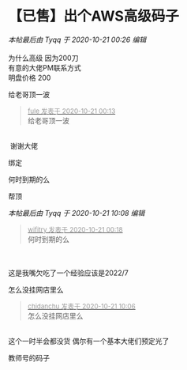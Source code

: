 # 【已售】出个AWS高级码子


<i class="pstatus"> 本帖最后由 Tyqq 于 2020-10-21 00:26 编辑 </i><br />
<br />
<img src="static/image/smiley/default/lol.gif" smilieid="12" border="0" alt="" /> <br />
为什么高级 因为200刀<br />
有意的大佬PM联系方式<br />
明盘价格 200

给老哥顶一波

<div class="quote"><blockquote><font size="2"><a href="https://www.hostloc.com/forum.php?mod=redirect&amp;goto=findpost&amp;pid=9329466&amp;ptid=756600" target="_blank"><font color="#999999">fule 发表于 2020-10-21 00:13</font></a></font><br />
给老哥顶一波</blockquote></div><br />
<img src="static/image/smiley/yct/017.gif" smilieid="40" border="0" alt="" /> 谢谢大佬

绑定

何时到期的么

帮顶

<i class="pstatus"> 本帖最后由 Tyqq 于 2020-10-21 10:08 编辑 </i><br />
<div class="quote"><blockquote><font size="2"><a href="https://www.hostloc.com/forum.php?mod=redirect&amp;goto=findpost&amp;pid=9329479&amp;ptid=756600" target="_blank"><font color="#999999">wifitry 发表于 2020-10-21 00:18</font></a></font><br />
何时到期的么</blockquote></div><br />
<br />
这是我嘴欠吃了一个经验应该是2022/7<br />
<img id="aimg_AwIWU" onclick="zoom(this, this.src, 0, 0, 0)" class="zoom" src="https://s1.ax1x.com/2020/10/21/B9eyND.png" onmouseover="img_onmouseoverfunc(this)" onload="thumbImg(this)" border="0" alt="" />

怎么没挂网店里么

<div class="quote"><blockquote><font size="2"><a href="https://www.hostloc.com/forum.php?mod=redirect&amp;goto=findpost&amp;pid=9330293&amp;ptid=756600" target="_blank"><font color="#999999">chidanchu 发表于 2020-10-21 10:06</font></a></font><br />
怎么没挂网店里么</blockquote></div><br />
这个一时半会都没货 偶尔有一个基本大佬们预定光了

教师号的码子

